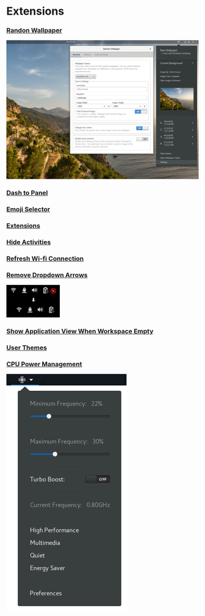# Extensions

### [Randon Wallpaper](https://extensions.gnome.org/extension/1040/random-wallpaper/)

![](../../.gitbook/assets/image%20%285%29.png)

### [Dash to Panel](https://extensions.gnome.org/extension/1160/dash-to-panel/)

### [Emoji Selector](https://extensions.gnome.org/extension/1162/emoji-selector/)

### [Extensions](https://extensions.gnome.org/extension/1036/extensions/)

### [Hide Activities](https://extensions.gnome.org/extension/744/hide-activities-button/)

### [Refresh Wi-fi Connection](https://extensions.gnome.org/extension/905/refresh-wifi-connections/)

### [Remove Dropdown Arrows](https://extensions.gnome.org/extension/800/remove-dropdown-arrows/)

![](../../.gitbook/assets/image%20%281%29.png)

### [Show Application View When Workspace Empty](https://extensions.gnome.org/extension/2036/show-application-view-when-workspace-empty/)

### [User Themes](https://extensions.gnome.org/extension/19/user-themes/)

### [CPU Power Management](https://extensions.gnome.org/extension/945/cpu-power-manager/)

![](../../.gitbook/assets/image%20%286%29.png)

